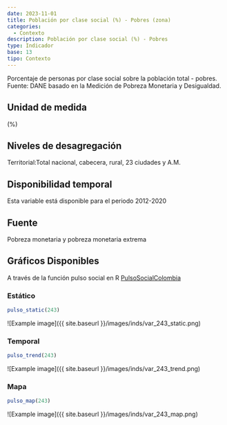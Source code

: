 ```yaml
---
date: 2023-11-01
title: Población por clase social (%) - Pobres (zona)
categories:
  - Contexto
description: Población por clase social (%) - Pobres
type: Indicador
base: 13
tipo: Contexto
--- 
```


Porcentaje de personas por clase social sobre la población total - pobres.
Fuente: DANE basado en la Medición de Pobreza Monetaria y Desigualdad.

## Unidad de medida
(%)

## Niveles de desagregación
Territorial:Total nacional, cabecera, rural, 23 ciudades y A.M.

## Disponibilidad temporal
Esta variable está disponible para el periodo 2012-2020

## Fuente
Pobreza monetaria y pobreza monetaria extrema

## Gráficos Disponibles

A través de la función pulso social en R [PulsoSocialColombia](https://github.com/pulsosocialcolombia/PulsoSocialColombia)

### Estático

``` R
pulso_static(243)
```

![Example image]({{ site.baseurl }}/images/inds/var_243_static.png)

### Temporal

``` R
pulso_trend(243)
```

![Example image]({{ site.baseurl }}/images/inds/var_243_trend.png)

### Mapa

``` R
pulso_map(243)
```

![Example image]({{ site.baseurl }}/images/inds/var_243_map.png)